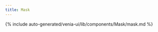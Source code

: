 ```yaml
---
title: Mask
---
```


<!--
The reference doc content is generated automatically from the source code.
To update this section, update the doc blocks in the source code
-->

{% include auto-generated/venia-ui/lib/components/Mask/mask.md %}
